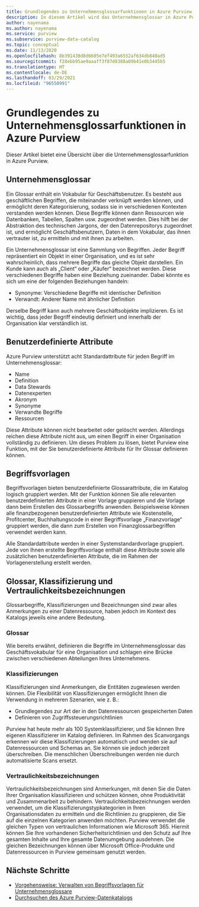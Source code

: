 ```yaml
---
title: Grundlegendes zu Unternehmensglossarfunktionen in Azure Purview (Vorschau)
description: In diesem Artikel wird das Unternehmensglossar in Azure Purview erläutert.
author: nayenama
ms.author: nayenama
ms.service: purview
ms.subservice: purview-data-catalog
ms.topic: conceptual
ms.date: 11/13/2020
ms.openlocfilehash: 8b391438d8d6605e7ef493a6552af634db840ad5
ms.sourcegitcommit: f28ebb95ae9aaaff3f87d8388a09b41e0b3445b5
ms.translationtype: HT
ms.contentlocale: de-DE
ms.lasthandoff: 03/29/2021
ms.locfileid: "96550991"
---
```

# <a name="understand-business-glossary-features-in-azure-purview"></a>Grundlegendes zu Unternehmensglossarfunktionen in Azure Purview

Dieser Artikel bietet eine Übersicht über die Unternehmensglossarfunktion in Azure Purview. 

## <a name="business-glossary"></a>Unternehmensglossar

Ein Glossar enthält ein Vokabular für Geschäftsbenutzer.  Es besteht aus geschäftlichen Begriffen, die miteinander verknüpft werden können, und ermöglicht deren Kategorisierung, sodass sie in verschiedenen Kontexten verstanden werden können. Diese Begriffe können dann Ressourcen wie Datenbanken, Tabellen, Spalten usw. zugeordnet werden. Dies hilft bei der Abstraktion des technischen Jargons, der den Datenrepositorys zugeordnet ist, und ermöglicht Geschäftsbenutzern, Daten in dem Vokabular, das ihnen vertrauter ist, zu ermitteln und mit ihnen zu arbeiten.


Ein Unternehmensglossar ist eine Sammlung von Begriffen. Jeder Begriff repräsentiert ein Objekt in einer Organisation, und es ist sehr wahrscheinlich, dass mehrere Begriffe das gleiche Objekt darstellen. Ein Kunde kann auch als „Client“ oder „Käufer“ bezeichnet werden. Diese verschiedenen Begriffe haben eine Beziehung zueinander. Dabei könnte es sich um eine der folgenden Beziehungen handeln:

- Synonyme: Verschiedene Begriffe mit identischer Definition
- Verwandt: Anderer Name mit ähnlicher Definition

Derselbe Begriff kann auch mehrere Geschäftsobjekte implizieren. Es ist wichtig, dass jeder Begriff eindeutig definiert und innerhalb der Organisation klar verständlich ist.

## <a name="custom-attributes"></a>Benutzerdefinierte Attribute

Azure Purview unterstützt acht Standardattribute für jeden Begriff im Unternehmensglossar:
- Name
- Definition
- Data Stewards
- Datenexperten
- Akronym
- Synonyme
- Verwandte Begriffe
- Ressourcen

Diese Attribute können nicht bearbeitet oder gelöscht werden. Allerdings reichen diese Attribute nicht aus, um einen Begriff in einer Organisation vollständig zu definieren. Um dieses Problem zu lösen, bietet Purview eine Funktion, mit der Sie benutzerdefinierte Attribute für Ihr Glossar definieren können.

## <a name="term-templates"></a>Begriffsvorlagen

Begriffsvorlagen bieten benutzerdefinierte Glossarattribute, die im Katalog logisch gruppiert werden. Mit der Funktion können Sie alle relevanten benutzerdefinierten Attribute in einer Vorlage gruppieren und die Vorlage dann beim Erstellen des Glossarbegriffs anwenden. Beispielsweise können alle finanzbezogenen benutzerdefinierten Attribute wie Kostenstelle, Profitcenter, Buchhaltungscode in einer Begriffsvorlage „Finanzvorlage“ gruppiert werden, die dann zum Erstellen von Finanzglossarbegriffen verwendet werden kann.

Alle Standardattribute werden in einer Systemstandardvorlage gruppiert. Jede von Ihnen erstellte Begriffsvorlage enthält diese Attribute sowie alle zusätzlichen benutzerdefinierten Attribute, die im Rahmen der Vorlagenerstellung erstellt werden.

## <a name="glossary-vs-classification-vs-sensitivity-labels"></a>Glossar, Klassifizierung und Vertraulichkeitsbezeichnungen

Glossarbegriffe, Klassifizierungen und Bezeichnungen sind zwar alles Anmerkungen zu einer Datenressource, haben jedoch im Kontext des Katalogs jeweils eine andere Bedeutung. 

### <a name="glossary"></a>Glossar

Wie bereits erwähnt, definieren die Begriffe im Unternehmensglossar das Geschäftsvokabular für eine Organisation und schlagen eine Brücke zwischen verschiedenen Abteilungen Ihres Unternehmens.

### <a name="classifications"></a>Klassifizierungen

Klassifizierungen sind Anmerkungen, die Entitäten zugewiesen werden können. Die Flexibilität von Klassifizierungen ermöglicht Ihnen die Verwendung in mehreren Szenarien, wie z. B.:

- Grundlegendes zur Art der in den Datenressourcen gespeicherten Daten
- Definieren von Zugriffssteuerungsrichtlinien

Purview hat heute mehr als 100 Systemklassifizierer, und Sie können Ihre eigenen Klassifizierer im Katalog definieren. Im Rahmen des Scanvorgangs erkennen wir diese Klassifizierungen automatisch und wenden sie auf Datenressourcen und Schemas an. Sie können sie jedoch jederzeit überschreiben. Die menschlichen Überschreibungen werden nie durch automatisierte Scans ersetzt.

### <a name="sensitivity-labels"></a>Vertraulichkeitsbezeichnungen

Vertraulichkeitsbezeichnungen sind Anmerkungen, mit denen Sie die Daten Ihrer Organisation klassifizieren und schützen können, ohne Produktivität und Zusammenarbeit zu behindern. Vertraulichkeitsbezeichnungen werden verwendet, um die Klassifizierungstypkategorien in Ihren Organisationsdaten zu ermitteln und die Richtlinien zu gruppieren, die Sie auf die einzelnen Kategorien anwenden möchten. Purview verwendet die gleichen Typen von vertraulichen Informationen wie Microsoft 365. Hiermit können Sie Ihre vorhandenen Sicherheitsrichtlinien und den Schutz auf Ihre gesamten Inhalte und Ihre gesamte Datenumgebung ausdehnen. Die gleichen Bezeichnungen können über Microsoft Office-Produkte und Datenressourcen in Purview gemeinsam genutzt werden.

## <a name="next-steps"></a>Nächste Schritte

- [Vorgehensweise: Verwalten von Begriffsvorlagen für Unternehmensglossare](how-to-manage-term-templates.md)
- [Durchsuchen des Azure Purview-Datenkatalogs](how-to-browse-catalog.md)
